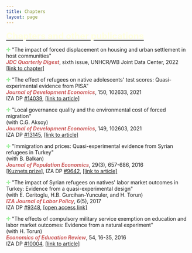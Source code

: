 ```yaml
---
title: Chapters
layout: page
---
```


<p><font size="+2"><b><u><font color="LightYellow">Chapters and other publications</font></u></b></font></p>

<p><b><font color="LightGreen">&#10018;</font></b> "The impact of forced displacement on housing and urban settlement in host communities"
<br><i><b><font color="IndianRed">JDC Quarterly Digest</font></b></i>, sixth issue, UNHCR/WB Joint Data Center, 2022
<br><a href="https://doi.org/10.47053/jdc.300922">[link to chapter]</a>

<p><b><font color="LightGreen">&#10018;</font></b> "The effect of refugees on native adolescents' test scores: Quasi-experimental evidence from PISA"
<br><i><b><font color="IndianRed">Journal of Development Economics</font></b></i>, 150, 102633, 2021
<br>IZA DP <a href="https://docs.iza.org/dp14039.pdf">#14039</a>, <a href="https://www.sciencedirect.com/science/article/abs/pii/S0304387821000122">[link to article]</a>

<p><b><font color="LightGreen">&#10018;</font></b> "Local governance quality and the environmental cost of forced migration"
<br>(with C.G. Aksoy)
<br><i><b><font color="IndianRed">Journal of Development Economics</font></b></i>, 149, 102603, 2021
<br>IZA DP <a href="https://docs.iza.org/dp13145.pdf">#13145</a>, <a href="https://www.sciencedirect.com/science/article/abs/pii/S0304387820301784">[link to article]</a>

<p><b><font color="LightGreen">&#10018;</font></b> "Immigration and prices: Quasi-experimental evidence from Syrian refugees in Turkey"
<br>(with B. Balkan)
<br><i><b><font color="IndianRed">Journal of Population Economics</font></b></i>, 29(3), 657-686, 2016
<br><a href="https://link.springer.com/article/10.1007/s00148-016-0615-y">[Kuznets prize]</a>, IZA DP <a href="https://docs.iza.org/dp9642.pdf">#9642</a>, <a href="https://link.springer.com/article/10.1007/s00148-016-0583-2">[link to article]</a>

<p><b><font color="LightGreen">&#10018;</font></b> "The impact of Syrian refugees on natives' labor market outcomes in Turkey: Evidence from a quasi-experimental design"
<br>(with E. Ceritoglu, H.B. Gurcihan-Yunculer, and H. Torun)
<br><i><b><font color="IndianRed">IZA Journal of Labor Policy</font></b></i>, 6(5), 2017
<br>IZA DP <a href="https://docs.iza.org/dp9348.pdf">#9348</a>, <a href="https://link.springer.com/article/10.1007/s00148-016-0615-y">[open access link]</a>

<p><b><font color="LightGreen">&#10018;</font></b> "The effects of compulsory military service exemption on education and labor market outcomes: Evidence from a natural experiment"
<br>(with H. Torun)
<br><i><b><font color="IndianRed">Economics of Education Review</font></b></i>, 54, 16-35, 2016
<br>IZA DP <a href="https://docs.iza.org/dp10004.pdf">#10004</a>, <a href="https://www.sciencedirect.com/science/article/abs/pii/S0272775716303326">[link to article]</a>
